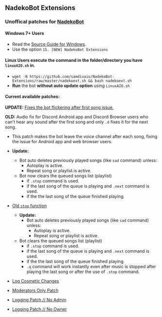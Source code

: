 ## NadekoBot Extensions

### Unoffical patches for [NadekoBot](https://github.com/Kwoth/NadekoBot)

#### Windows 7+ Users

- Read the [Source Guide for Windows](https://nadekobot.readthedocs.io/en/latest/guides/From%20Source/).
- Use the option `15. [NEW] NadekoBot Extensions`

#### Linux Users execute the command in the folder/directory you have `linuxAIO.sh` in.

- `wget -N https://github.com/samdivaio/NadekoBot-Extensions/raw/master/nadekoext.sh && bash nadekoext.sh`
- **Run** the bot **without auto update option** using `LinuxAIO.sh`

#### Current available patches:

**UPDATE:** [Fixes the bot flickering after first song issue.](https://github.com/samdivaio/NadekoBot-Extensions/tree/master/2.8_android)

**OLD:** Audio fix for Discord Android app and Discord Browser users who can't hear any sound after the first song and only `.d` fixes it for the next song.

- This patch makes the bot leave the voice channel after each song, fixing the issue for Android app and web browser users.
- **Update:**
	- Bot auto deletes previously played songs (like `sad` command) unless:
		- Autoplay is active.
		- Repeat song or playlist is active.
	- Bot now clears the queued songs list (playlist)
		- if `.stop` command is used.
		- if the last song of the queue is playing and `.next` command is used.
		- if the the last song of the queue finished playing.

- [Old `stop` function](https://github.com/samdivaio/NadekoBot-Extensions/tree/master/2.8_normal_stop)
	- **Update:**
		- Bot auto deletes previously played songs (like `sad` command) unless:
			- Autoplay is active.
			- Repeat song or playlist is active.
	- Bot clears the queued songs list (playlist)
		- if `.stop` command is used.
		- if the last song of the queue is playing and `.next` command is used.
		- if the the last song of the queue finished playing.
		- `.q` command will work instantly even after music is stopped after playing the last song or after the use of `.stop` command.
		
- [Log Cosmetic Changes](https://github.com/samdivaio/NadekoBot-Extensions/tree/master/logs)
- [Moderators Only Patch](https://github.com/samdivaio/NadekoBot-Extensions/tree/master/moderators)
- [Logging Patch // No Admin](https://github.com/samdivaio/NadekoBot-Extensions/tree/master/no_admin_log)
- [Logging Patch // No Owner](https://github.com/samdivaio/NadekoBot-Extensions/tree/master/no_owner_log)

